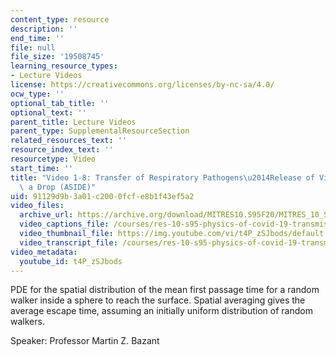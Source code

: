 ```yaml
---
content_type: resource
description: ''
end_time: ''
file: null
file_size: '19508745'
learning_resource_types:
- Lecture Videos
license: https://creativecommons.org/licenses/by-nc-sa/4.0/
ocw_type: ''
optional_tab_title: ''
optional_text: ''
parent_title: Lecture Videos
parent_type: SupplementalResourceSection
related_resources_text: ''
resource_index_text: ''
resourcetype: Video
start_time: ''
title: "Video 1-8: Transfer of Respiratory Pathogens\u2014Release of Viral Load from\
  \ a Drop (ASIDE)"
uid: 91129d9b-3a01-c200-0fcf-e8b1f43ef5a2
video_files:
  archive_url: https://archive.org/download/MITRES10.S95F20/MITRES_10_S95F20_0108_300k.mp4
  video_captions_file: /courses/res-10-s95-physics-of-covid-19-transmission-fall-2020/3addc7552f225b9cb24c186de2f9ac9c_t4P_zSJbods.vtt
  video_thumbnail_file: https://img.youtube.com/vi/t4P_zSJbods/default.jpg
  video_transcript_file: /courses/res-10-s95-physics-of-covid-19-transmission-fall-2020/c7dcdf3367c4a32cad7b1c15a4cf1aca_t4P_zSJbods.pdf
video_metadata:
  youtube_id: t4P_zSJbods
---
```


PDE for the spatial distribution of the mean first passage time for a random walker inside a sphere to reach the surface. Spatial averaging gives the average escape time, assuming an initially uniform distribution of random walkers.

Speaker: Professor Martin Z. Bazant


